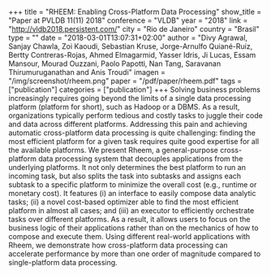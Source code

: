 +++
title = "RHEEM: Enabling Cross-Platform Data Processing"
show_title = "Paper at PVLDB 11(11) 2018"
conference = "VLDB"
year = "2018"
link = "http://vldb2018.persistent.com/"
city = "Rio de Janeiro"
country =  "Brasil"
type = ""
date = "2018-03-01T13:07:31+02:00"
author = "Divy Agrawal, Sanjay Chawla, Zoi Kaoudi, Sebastian Kruse, Jorge-Arnulfo Quiané-Ruiz, Bertty Contreras-Rojas, Ahmed Elmagarmid, Yasser Idris, Ji Lucas, Essam Mansour, Mourad Ouzzani, Paolo Papotti, Nan Tang, Saravanan Thirumuruganathan and Anis Troudi"
imagen = "/img/screenshot/rheem.png"
paper = "/pdf/paper/rheem.pdf"
tags = ["publication"]
categories = ["publication"]
+++
Solving business problems increasingly requires going beyond the limits of a single data processing platform (platform for short), such as Hadoop or a DBMS. As a result, organizations typically perform tedious and costly tasks to juggle their code and data across different platforms. Addressing this pain and achieving automatic cross-platform data processing is quite challenging: finding the most efficient platform for a given task requires quite good expertise for all the available platforms. We present Rheem, a general-purpose cross-platform data processing system that decouples applications from the underlying platforms. It not only determines the best platform to run an incoming task, but also splits the task into subtasks and assigns each subtask to a specific platform to minimize the overall cost (e.g., runtime or monetary cost). It features (i) an interface to easily compose data analytic tasks; (ii) a novel cost-based optimizer able to find the most efficient platform in almost all cases; and (iii) an executor to efficiently orchestrate tasks over different platforms. As a result, it allows users to focus on the business logic of their applications rather than on the mechanics of how to compose and execute them. Using different real-world applications with Rheem, we demonstrate how cross-platform data processing can accelerate performance by more than one order of magnitude compared to single-platform data processing.